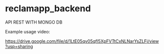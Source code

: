 # reclamapp_backend
API REST WITH MONGO DB


Example usage video:

https://drive.google.com/file/d/1LtE05qv05qfl5XpFVTtCxNLNarYsZLFj/view?usp=sharing